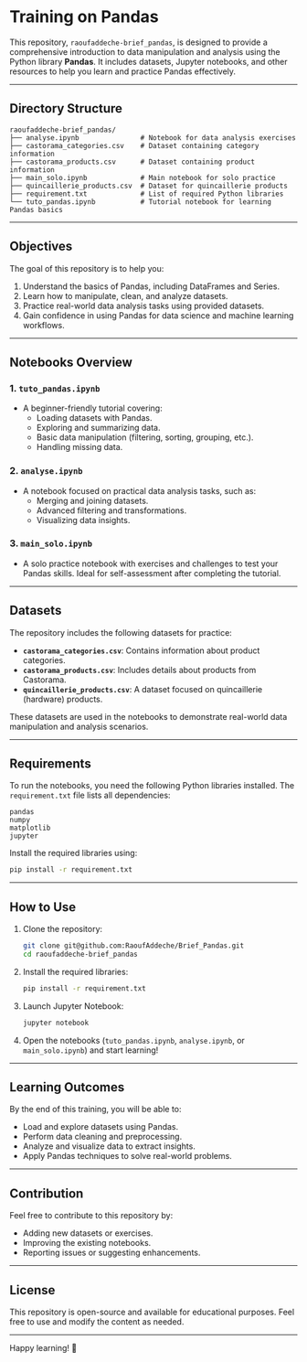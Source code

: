 # Training on Pandas

This repository, `raoufaddeche-brief_pandas`, is designed to provide a comprehensive introduction to data manipulation and analysis using the Python library **Pandas**. It includes datasets, Jupyter notebooks, and other resources to help you learn and practice Pandas effectively.

---

## Directory Structure

```
raoufaddeche-brief_pandas/
├── analyse.ipynb               # Notebook for data analysis exercises
├── castorama_categories.csv    # Dataset containing category information
├── castorama_products.csv      # Dataset containing product information
├── main_solo.ipynb             # Main notebook for solo practice
├── quincaillerie_products.csv  # Dataset for quincaillerie products
├── requirement.txt             # List of required Python libraries
└── tuto_pandas.ipynb           # Tutorial notebook for learning Pandas basics
```

---

## Objectives

The goal of this repository is to help you:
1. Understand the basics of Pandas, including DataFrames and Series.
2. Learn how to manipulate, clean, and analyze datasets.
3. Practice real-world data analysis tasks using provided datasets.
4. Gain confidence in using Pandas for data science and machine learning workflows.

---

## Notebooks Overview

### 1. `tuto_pandas.ipynb`
- A beginner-friendly tutorial covering:
  - Loading datasets with Pandas.
  - Exploring and summarizing data.
  - Basic data manipulation (filtering, sorting, grouping, etc.).
  - Handling missing data.

### 2. `analyse.ipynb`
- A notebook focused on practical data analysis tasks, such as:
  - Merging and joining datasets.
  - Advanced filtering and transformations.
  - Visualizing data insights.

### 3. `main_solo.ipynb`
- A solo practice notebook with exercises and challenges to test your Pandas skills. Ideal for self-assessment after completing the tutorial.

---

## Datasets

The repository includes the following datasets for practice:
- **`castorama_categories.csv`**: Contains information about product categories.
- **`castorama_products.csv`**: Includes details about products from Castorama.
- **`quincaillerie_products.csv`**: A dataset focused on quincaillerie (hardware) products.

These datasets are used in the notebooks to demonstrate real-world data manipulation and analysis scenarios.

---

## Requirements

To run the notebooks, you need the following Python libraries installed. The `requirement.txt` file lists all dependencies:

```
pandas
numpy
matplotlib
jupyter
```

Install the required libraries using:

```bash
pip install -r requirement.txt
```

---

## How to Use

1. Clone the repository:
   ```bash
   git clone git@github.com:RaoufAddeche/Brief_Pandas.git
   cd raoufaddeche-brief_pandas
   ```

2. Install the required libraries:
   ```bash
   pip install -r requirement.txt
   ```

3. Launch Jupyter Notebook:
   ```bash
   jupyter notebook
   ```

4. Open the notebooks (`tuto_pandas.ipynb`, `analyse.ipynb`, or `main_solo.ipynb`) and start learning!

---

## Learning Outcomes

By the end of this training, you will be able to:
- Load and explore datasets using Pandas.
- Perform data cleaning and preprocessing.
- Analyze and visualize data to extract insights.
- Apply Pandas techniques to solve real-world problems.

---

## Contribution

Feel free to contribute to this repository by:
- Adding new datasets or exercises.
- Improving the existing notebooks.
- Reporting issues or suggesting enhancements.

---

## License

This repository is open-source and available for educational purposes. Feel free to use and modify the content as needed.

---

Happy learning! 🚀
